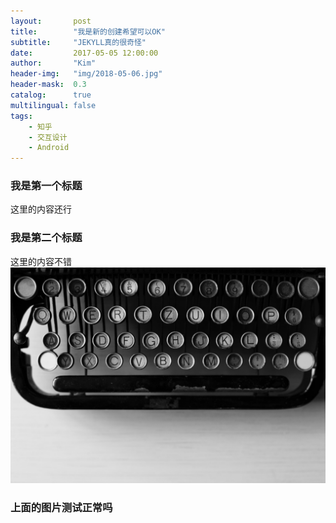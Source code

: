 ```yaml
---
layout:       post
title:        "我是新的创建希望可以OK"
subtitle:     "JEKYLL真的很奇怪"
date:         2017-05-05 12:00:00
author:       "Kim"
header-img:   "img/2018-05-06.jpg"
header-mask:  0.3
catalog:      true
multilingual: false
tags:
    - 知乎
    - 交互设计
    - Android
---
```


### 我是第一个标题
这里的内容还行
### 我是第二个标题
这里的内容不错
![](/img/2018-05-06.jpg)
### 上面的图片测试正常吗